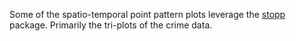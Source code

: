 
Some of the spatio-temporal point pattern plots leverage the [stopp](https://arxiv.org/pdf/2408.15052) package. Primarily the tri-plots of the crime data.